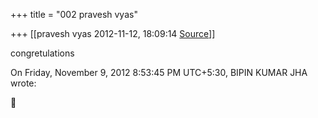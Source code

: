 +++
title = "002 pravesh vyas"

+++
[[pravesh vyas	2012-11-12, 18:09:14 [Source](https://groups.google.com/g/bvparishat/c/BCHFcoVB97I)]]



congretulations

  
  
On Friday, November 9, 2012 8:53:45 PM UTC+5:30, BIPIN KUMAR JHA wrote:




